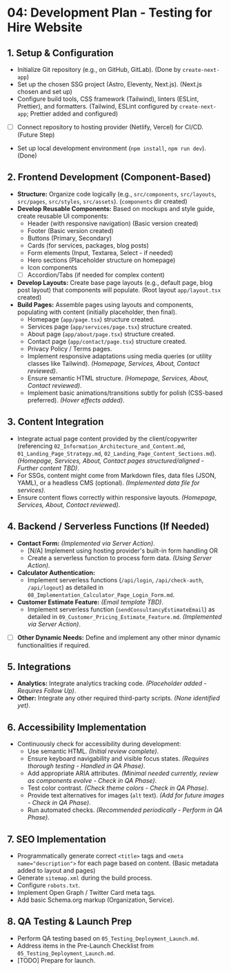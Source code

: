 # 04: Development Plan - Testing for Hire Website

## 1. Setup & Configuration

- Initialize Git repository (e.g., on GitHub, GitLab). (Done by `create-next-app`)
- Set up the chosen SSG project (Astro, Eleventy, Next.js). (Next.js chosen and set up)
- Configure build tools, CSS framework (Tailwind), linters (ESLint, Prettier), and formatters. (Tailwind, ESLint configured by `create-next-app`; Prettier added and configured)
- [ ] Connect repository to hosting provider (Netlify, Vercel) for CI/CD. (Future Step)
- Set up local development environment (`npm install`, `npm run dev`). (Done)

## 2. Frontend Development (Component-Based)

- **Structure:** Organize code logically (e.g., `src/components`, `src/layouts`, `src/pages`, `src/styles`, `src/assets`). (`components` dir created)
- **Develop Reusable Components:** Based on mockups and style guide, create reusable UI components:
  - Header (with responsive navigation) (Basic version created)
  - Footer (Basic version created)
  - Buttons (Primary, Secondary)
  - Cards (for services, packages, blog posts)
  - Form elements (Input, Textarea, Select - if needed)
  - Hero sections (Placeholder structure on homepage)
  - Icon components
  - [ ] Accordion/Tabs (if needed for complex content)
- **Develop Layouts:** Create base page layouts (e.g., default page, blog post layout) that components will populate. (Root layout `app/layout.tsx` created)
- **Build Pages:** Assemble pages using layouts and components, populating with content (initially placeholder, then final).
  - Homepage (`app/page.tsx`) structure created.
  - Services page (`app/services/page.tsx`) structure created.
  - About page (`app/about/page.tsx`) structure created.
  - Contact page (`app/contact/page.tsx`) structure created.
  - Privacy Policy / Terms pages.
  - Implement responsive adaptations using media queries (or utility classes like Tailwind). _(Homepage, Services, About, Contact reviewed)_.
  - Ensure semantic HTML structure. _(Homepage, Services, About, Contact reviewed)_.
  - Implement basic animations/transitions subtly for polish (CSS-based preferred). _(Hover effects added)_.

## 3. Content Integration

- Integrate actual page content provided by the client/copywriter (referencing `02_Information_Architecture_and_Content.md`, `01_Landing_Page_Strategy.md`, `02_Landing_Page_Content_Sections.md`). _(Homepage, Services, About, Contact pages structured/aligned - Further content TBD)_.
- For SSGs, content might come from Markdown files, data files (JSON, YAML), or a headless CMS (optional). _(Implemented data file for services)_.
- Ensure content flows correctly within responsive layouts. _(Homepage, Services, About, Contact reviewed)_.

## 4. Backend / Serverless Functions (If Needed)

- **Contact Form:** _(Implemented via Server Action)_.
  - [N/A] Implement using hosting provider's built-in form handling OR
  - Create a serverless function to process form data. _(Using Server Action)_.
- **Calculator Authentication:**
  - Implement serverless functions (`/api/login`, `/api/check-auth`, `/api/logout`) as detailed in `08_Implementation_Calculator_Page_Login_Form.md`.
- **Customer Estimate Feature:** _(Email template TBD)_.
  - Implement serverless function (`sendConsultancyEstimateEmail`) as detailed in `09_Customer_Pricing_Estimate_Feature.md`. _(Implemented via Server Action)_.
- [ ] **Other Dynamic Needs:** Define and implement any other minor dynamic functionalities if required.

## 5. Integrations

- **Analytics:** Integrate analytics tracking code. _(Placeholder added - Requires Follow Up)_.
- **Other:** Integrate any other required third-party scripts. _(None identified yet)_.

## 6. Accessibility Implementation

- Continuously check for accessibility during development:
  - Use semantic HTML. _(Initial review complete)_.
  - Ensure keyboard navigability and visible focus states. _(Requires thorough testing - Handled in QA Phase)_.
  - Add appropriate ARIA attributes. _(Minimal needed currently, review as components evolve - Check in QA Phase)_.
  - Test color contrast. _(Check theme colors - Check in QA Phase)_.
  - Provide text alternatives for images (`alt` text). _(Add for future images - Check in QA Phase)_.
  - Run automated checks. _(Recommended periodically - Perform in QA Phase)_.

## 7. SEO Implementation

- Programmatically generate correct `<title>` tags and `<meta name="description">` for each page based on content. (Basic metadata added to layout and pages)
- Generate `sitemap.xml` during the build process.
- Configure `robots.txt`.
- Implement Open Graph / Twitter Card meta tags.
- Add basic Schema.org markup (Organization, Service).

## 8. QA Testing & Launch Prep

- Perform QA testing based on `05_Testing_Deployment_Launch.md`.
- Address items in the Pre-Launch Checklist from `05_Testing_Deployment_Launch.md`.
- [TODO] Prepare for launch.
